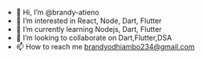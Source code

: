 - 👋 Hi, I’m @brandy-atieno
- 👀 I’m interested in React, Node, Dart, Flutter
- 🌱 I’m currently learning Nodejs, Dart, Flutter
- 💞️ I’m looking to collaborate on Dart,Flutter,DSA
- 📫 How to reach me brandyodhiambo234@gmail.com

<!---
brandy-atieno/brandy-atieno is a ✨ special ✨ repository because its `README.md` (this file) appears on your GitHub profile.
You can click the Preview link to take a look at your changes.
--->
